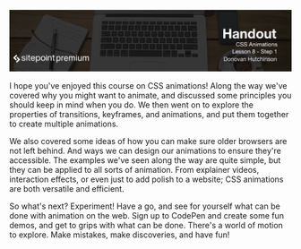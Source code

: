![](headings/8.1.png)

I hope you've enjoyed this course on CSS animations! Along the way we've covered why you might want to animate, and discussed some principles you should keep in mind when you do. We then went on to explore the properties of transitions, keyframes, and animations, and put them together to create multiple animations.

We also covered some ideas of how you can make sure older browsers are not left behind. And ways we can design our animations to ensure they're accessible. The examples we've seen along the way are quite simple, but they can be applied to all sorts of animation. From explainer videos, interaction effects, or even just to add polish to a website; CSS animations are both versatile and efficient.

So what's next? Experiment! Have a go, and see for yourself what can be done with animation on the web. Sign up to CodePen and create some fun demos, and get to grips with what can be done. There's a world of motion to explore. Make mistakes, make discoveries, and have fun!

